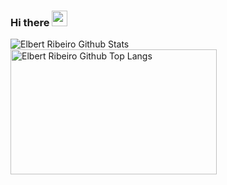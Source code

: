 ### Hi there  <img height="25" src="https://raw.githubusercontent.com/blackcater/blackcater/master/images/Hi.gif" >
<!--
Here are some ideas to get you started:

- 🔭 I’m currently working on ...
- 🌱 I’m currently learning ...
- 👯 I’m looking to collaborate on ...
- 🤔 I’m looking for help with ...
- 💬 Ask me about ...
- 📫 How to reach me: ...
- 😄 Pronouns: ...
- ⚡ Fun fact: ...
-->
<img align="left" alt="Elbert Ribeiro Github Stats" src="https://github-readme-stats.vercel.app/api?username=elbertribeiro&theme=highcontrast&show_icons=true" />
<img width="330" height="200" alt="Elbert Ribeiro Github Top Langs" src="https://github-readme-stats.vercel.app/api/top-langs/?username=elbertribeiro&layout=compact&theme=highcontrast" />
